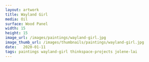 ```yaml
---
layout: artwork
title: Wayland Girl
media: Oil
surface: Wood Panel
width: 15
height: 15
image_url: /images/paintings/wayland-girl.jpg
image_thumb_url: /images/thumbnails/paintings/wayland-girl.jpg
date:   2020-01-11
tags: paintings wayland-girl thinkspace-projects jolene-lai 
---
```

